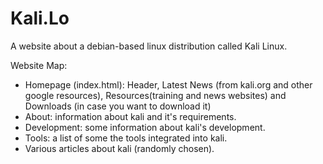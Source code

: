# Kali.Lo

A website about a debian-based linux distribution called Kali Linux.

Website Map:
- Homepage (index.html): Header, Latest News (from kali.org and other google resources), Resources(training and news websites) and Downloads (in case you want to download it)
- About: information about kali and it's requirements.
- Development: some information about kali's development.
- Tools: a list of some the tools integrated into kali.
- Various articles about kali (randomly chosen).
